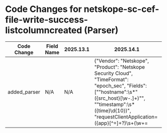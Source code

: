 # Code Changes for netskope-sc-cef-file-write-success-listcolumncreated (Parser)

| Code Change | Field Name | 2025.13.1 | 2025.14.1 |
|-------------|------------|-----------|------------|
| added_parser | N/A | N/A | {"Vendor": "Netskope", "Product": "Netskope Security Cloud", "TimeFormat": "epoch_sec", "Fields": ["\"hostname\":\s*\"({src_host}[\w\-.]+)\"", "\"timestamp\":\s*({time}\d{10})", "requestClientApplication=({app}[^=]+?)\s+(\w+=|$)", "\"User Name\s*\":\s*\"({full_name}[^\\"]+)", "\"srcip\":\s*\"({src_ip}((([0-9a-fA-F.]{0,4}):{1,2}){1,7}([0-9a-fA-F]){0,4})|(((25[0-5]|(2[0-4]|1\d|[0-9]|)\d)\.?\b){4}))(:({src_port}\d+))?\"", "\"object\":\s*\"'?\s*({file_name}[^\"]+?(\.({file_ext}[^\"\.\s\\\/]+?))?)'?\"[^\}]*?\"object_type\":\s*\"(File|Image)\"", "\"object\":\s*\"'?\s*(({folder_name}[^\"\\\/']+)|({file_dir}[^\"\/\\']+[\/\\]+[^\"]+))\"'?[^\}]*?\"object_type\":\s*\"Folder\"", "\"object\":\s*\"(unknown|(({email_address}([A-Za-z0-9]+[!#$%&'+\/=?^_`~.-])*[A-Za-z0-9]+@({email_domain}[^\]\s\"\\,\|]+\.[^\]\s\"\\,\|]+))|(({domain}[^\s\\"@\\\/]+)[\\\/]+)?({user}[\w\.\-\!\#\^\~]{1,40}\$?)))\\?\"[^\}]*?\"object_type\":\s*\"User\"", "\"object\":\s*\"(Unknown Unknown|unknown|Unknown|null|\s*(|({object}[^\"]+?)))\s*\"[^\}]*?\"object_type\":\s*\"(?!(File|Image|Folder|User))({object_type}[^\"]+)\"", "\"object\":\s*\"({file_name}[^\"\\\/]+?(\.({file_ext}[^\"\.\s\\\/]+?))?)\"[^\}]*?\"activity\":\s*\"File\w+\"", "\"object_type\":\s*\"(File|Image)\"[^\}]*?\"object\":\s*\"\s*({file_name}[^\"]+?(\.({file_ext}[^\"\.\s\\\/]+?))?)\"", "\"object_type\":\s*\"Folder\"[^\}]*?\"object\":\s*\"\s*(({folder_name}[^\"\\\/]+)|({file_dir}[^\"\/\\]+[\/\\]+[^\"]+))\"", "\"object_type\":\s*\"User\"[^\}]*?\"object\":\s*\"(unknown|(({email_address}([A-Za-z0-9]+[!#$%&'+\/=?^_`~.-])*[A-Za-z0-9]+@({email_domain}[^\]\s\"\\,\|]+\.[^\]\s\"\\,\|]+))|(({domain}[^\s\\"@\\\/]+)[\\\/]+)?({user}[\w\.\-\!\#\^\~]{1,40}\$?)))\\?\"", "\"object_type\":\s*\"(?!(File|Image|Folder|User))({object_type}[^\"]+)\"[^\}]*?\"object\":\s*\"(Unknown Unknown|unknown|Unknown|null|\s*(|({object}[^\"]+?)))\s*\"", "\"user\":\s*\"(unknown|(({email_address}([A-Za-z0-9]+[!#$%&'+\/=?^_`~.-])*[A-Za-z0-9]+@({email_domain}[^\]\s\"\\,\|]+\.[^\]\s\"\\,\|]+))|(({domain}[^\s\"@\\\/]+)[\\\/]+)?(\d{1,3}\.\d{1,3}\.\d{1,3}\.\d{1,3}|({user}[\w\.\-\!\#\^\~]{1,40}\$?))))\"", "\"access_method\":\s*\"({auth_method}[^\\"]+)", "\"logintype\":\s*\"({auth_method}[^\\"]+)", "\"activity\":\s*\"({operation}[^\\"]+)", "\"os\":\s*\"((U|u)nknown|({os}[^\\"]+))", "\"browser\":\s*\"((U|u)nknown|({browser}[^\\"]+))", "\"page\":\s*\"({web_domain}[^\\"\/]+)", "\"url\":\s*\"({url}[^\\"]+)", "\"dst_location\":\s*\"(N/A|({location}[^\\"]+))", "\"file_size\":\s*({bytes}\d+)", "\"file_type\":\s*\"({file_type}[^\"]+)", "\"page_site\":\s*\"({app}[^\\"]+)", "\"app\":\s*\"\[?({app}[^\\"\]]+)", "\"dstport\\":\"\s*({dest_port}\d+)\"", "\"action\":\s*\"({action}[^\"]+)", "\"referer\":\s*\"({referrer}[^\"]+)\"", "\"useragent\":\"({user_agent}[^\"]+)\"", "\"dstip\":\"({dest_ip}((([0-9a-fA-F.]{0,4}):{1,2}){1,7}([0-9a-fA-F]){0,4})|(((25[0-5]|(2[0-4]|1\d|[0-9]|)\d)\.?\b){4}))(:({dest_port}\d+))?", "\"activity\":\s*\"File\w+\"[^\}]*?\"object\":\s*\"({file_name}[^\"]+?(\.({file_ext}[^\"\.\s\\\/]+?))?)\"", "\"object\":\s*\"({file_name}[^\"]+?(\.({file_ext}[^\"\.\s\\\/]+?))?)\"[^\}]*?\"activity\":\s*\"File\w+\""], "DupFields": ["file_type->mime", "operation->access"], "Name": "netskope-sc-cef-file-write-success-listcolumncreated", "Conditions": ["\"type\":", "\"ccl\":", "\"activity\":", "\"ListColumnCreated\""], "ParserVersion": "v1.0.0"} |